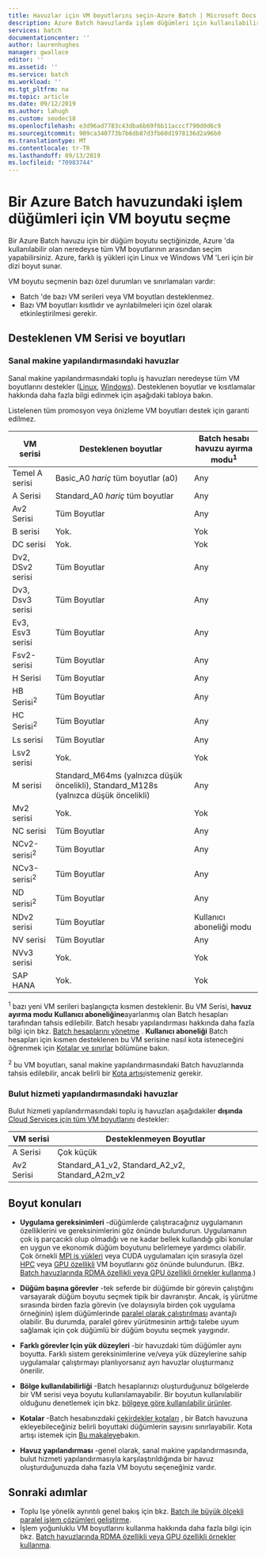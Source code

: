 ```yaml
---
title: Havuzlar için VM boyutlarını seçin-Azure Batch | Microsoft Docs
description: Azure Batch havuzlarda işlem düğümleri için kullanılabilir VM boyutları arasından seçim yapma
services: batch
documentationcenter: ''
author: laurenhughes
manager: gwallace
editor: ''
ms.assetid: ''
ms.service: batch
ms.workload: ''
ms.tgt_pltfrm: na
ms.topic: article
ms.date: 09/12/2019
ms.author: lahugh
ms.custom: seodec18
ms.openlocfilehash: e3d96ad7783c43dba6b69f6b11acccf790d0d6c9
ms.sourcegitcommit: 909ca340773b7b6db87d3fb60d1978136d2a96b0
ms.translationtype: MT
ms.contentlocale: tr-TR
ms.lasthandoff: 09/13/2019
ms.locfileid: "70983744"
---
```

# <a name="choose-a-vm-size-for-compute-nodes-in-an-azure-batch-pool"></a>Bir Azure Batch havuzundaki işlem düğümleri için VM boyutu seçme

Bir Azure Batch havuzu için bir düğüm boyutu seçtiğinizde, Azure 'da kullanılabilir olan neredeyse tüm VM boyutlarının arasından seçim yapabilirsiniz. Azure, farklı iş yükleri için Linux ve Windows VM 'Leri için bir dizi boyut sunar.

VM boyutu seçmenin bazı özel durumları ve sınırlamaları vardır:

* Batch 'de bazı VM serileri veya VM boyutları desteklenmez.
* Bazı VM boyutları kısıtlıdır ve ayrılabilmeleri için özel olarak etkinleştirilmesi gerekir.

## <a name="supported-vm-series-and-sizes"></a>Desteklenen VM Serisi ve boyutları

### <a name="pools-in-virtual-machine-configuration"></a>Sanal makine yapılandırmasındaki havuzlar

Sanal makine yapılandırmasındaki toplu iş havuzları neredeyse tüm VM boyutlarını destekler ([Linux](../virtual-machines/linux/sizes.md), [Windows](../virtual-machines/windows/sizes.md)). Desteklenen boyutlar ve kısıtlamalar hakkında daha fazla bilgi edinmek için aşağıdaki tabloya bakın.

Listelenen tüm promosyon veya önizleme VM boyutları destek için garanti edilmez.

| VM serisi  | Desteklenen boyutlar | Batch hesabı havuzu ayırma modu<sup>1</sup> |
|------------|---------|-----------------|
| Temel A serisi | Basic_A0 *hariç* tüm boyutlar (a0) | Any |
| A Serisi | Standard_A0 *hariç* tüm boyutlar | Any |
| Av2 Serisi | Tüm Boyutlar | Any |
| B serisi | Yok. | Yok |
| DC serisi | Yok. | Yok |
| Dv2, DSv2 serisi | Tüm Boyutlar | Any |
| Dv3, Dsv3 serisi | Tüm Boyutlar | Any |
| Ev3, Esv3 serisi | Tüm Boyutlar | Any |
| Fsv2-serisi | Tüm Boyutlar | Any |
| H Serisi | Tüm Boyutlar | Any |
| HB Serisi<sup>2</sup> | Tüm Boyutlar | Any |
| HC Serisi<sup>2</sup> | Tüm Boyutlar | Any |
| Ls serisi | Tüm Boyutlar | Any |
| Lsv2 serisi | Yok. | Yok |
| M serisi | Standard_M64ms (yalnızca düşük öncelikli), Standard_M128s (yalnızca düşük öncelikli) | Any |
| Mv2 serisi | Yok. | Yok |
| NC serisi | Tüm Boyutlar | Any |
| NCv2-serisi<sup>2</sup> | Tüm Boyutlar | Any |
| NCv3-serisi<sup>2</sup> | Tüm Boyutlar | Any |
| ND serisi<sup>2</sup> | Tüm Boyutlar | Any |
| NDv2 serisi | Tüm Boyutlar | Kullanıcı aboneliği modu |
| NV serisi | Tüm Boyutlar | Any |
| NVv3 serisi | Yok. | Yok |
| SAP HANA | Yok. | Yok |

<sup>1</sup> bazı yeni VM serileri başlangıçta kısmen desteklenir. Bu VM Serisi, **havuz ayırma modu** **Kullanıcı aboneliğine**ayarlanmış olan Batch hesapları tarafından tahsis edilebilir. Batch hesabı yapılandırması hakkında daha fazla bilgi için bkz. [Batch hesaplarını yönetme](batch-account-create-portal.md#additional-configuration-for-user-subscription-mode) . **Kullanıcı aboneliği** Batch hesapları için kısmen desteklenen bu VM serisine nasıl kota isteneceğini öğrenmek için [Kotalar ve sınırlar](batch-quota-limit.md) bölümüne bakın.  

<sup>2</sup> bu VM boyutları, sanal makine yapılandırmasındaki Batch havuzlarında tahsis edilebilir, ancak belirli bir [Kota artışı](batch-quota-limit.md#increase-a-quota)istemeniz gerekir.

### <a name="pools-in-cloud-service-configuration"></a>Bulut hizmeti yapılandırmasındaki havuzlar

Bulut hizmeti yapılandırmasındaki toplu iş havuzları aşağıdakiler **dışında** [Cloud Services için tüm VM boyutlarını](../cloud-services/cloud-services-sizes-specs.md) destekler:

| VM serisi  | Desteklenmeyen Boyutlar |
|------------|-------------------|
| A Serisi   | Çok küçük       |
| Av2 Serisi | Standard_A1_v2, Standard_A2_v2, Standard_A2m_v2 |

## <a name="size-considerations"></a>Boyut konuları

* **Uygulama gereksinimleri** -düğümlerde çalıştıracağınız uygulamanın özelliklerini ve gereksinimlerini göz önünde bulundurun. Uygulamanın çok iş parçacıklı olup olmadığı ve ne kadar bellek kullandığı gibi konular en uygun ve ekonomik düğüm boyutunu belirlemeye yardımcı olabilir. Çok örnekli [MPI iş yükleri](batch-mpi.md) veya CUDA uygulamaları için sırasıyla özel [HPC](../virtual-machines/linux/sizes-hpc.md) veya [GPU özellikli](../virtual-machines/linux/sizes-gpu.md) VM boyutlarını göz önünde bulundurun. (Bkz. [Batch havuzlarında RDMA özellikli veya GPU özellikli örnekler kullanma](batch-pool-compute-intensive-sizes.md).)

* **Düğüm başına görevler** -tek seferde bir düğümde bir görevin çalıştığını varsayarak düğüm boyutu seçmek tipik bir davranıştır. Ancak, iş yürütme sırasında birden fazla görevin (ve dolayısıyla birden çok uygulama örneğinin) işlem düğümlerinde [paralel olarak çalıştırılması](batch-parallel-node-tasks.md) avantajlı olabilir. Bu durumda, paralel görev yürütmesinin arttığı talebe uyum sağlamak için çok düğümlü bir düğüm boyutu seçmek yaygındır.

* **Farklı görevler Için yük düzeyleri** -bir havuzdaki tüm düğümler aynı boyutta. Farklı sistem gereksinimlerine ve/veya yük düzeylerine sahip uygulamalar çalıştırmayı planlıyorsanız ayrı havuzlar oluşturmanız önerilir.

* **Bölge kullanılabilirliği** -Batch hesaplarınızı oluşturduğunuz bölgelerde bir VM serisi veya boyutu kullanılamayabilir. Bir boyutun kullanılabilir olduğunu denetlemek için bkz. [bölgeye göre kullanılabilir ürünler](https://azure.microsoft.com/regions/services/).

* **Kotalar** -Batch hesabınızdaki [çekirdekler kotaları](batch-quota-limit.md#resource-quotas) , bir Batch havuzuna ekleyebileceğiniz belirli boyuttaki düğümlerin sayısını sınırlayabilir. Kota artışı istemek için [Bu makaleye](batch-quota-limit.md#increase-a-quota)bakın. 

* **Havuz yapılandırması** -genel olarak, sanal makine yapılandırmasında, bulut hizmeti yapılandırmasıyla karşılaştırıldığında bir havuz oluşturduğunuzda daha fazla VM boyutu seçeneğiniz vardır.

## <a name="next-steps"></a>Sonraki adımlar

* Toplu Işe yönelik ayrıntılı genel bakış için bkz. [Batch ile büyük ölçekli paralel işlem çözümleri geliştirme](batch-api-basics.md).
* İşlem yoğunluklu VM boyutlarını kullanma hakkında daha fazla bilgi için bkz. [Batch havuzlarında RDMA özellikli veya GPU özellikli örnekler kullanma](batch-pool-compute-intensive-sizes.md).
